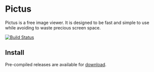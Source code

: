 # Pictus

Pictus is a free image viewer. It is designed to be fast and simple to use while avoiding to waste precious screen space.

[![Build Status](https://travis-ci.org/poppeman/Pictus.svg?branch=master)](https://travis-ci.org/poppeman/Pictus)

## Install

Pre-compiled releases are available for [download](https://poppeman.se/pictus/).